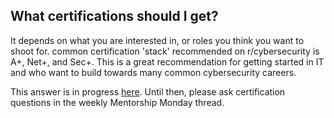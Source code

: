 ## What certifications should I get?

It depends on what you are interested in, or roles you think you want to shoot for. common certification 'stack' recommended on r/cybersecurity is A+, Net+, and Sec+. This is a great recommendation for getting started in IT and who want to build towards many common cybersecurity careers.

This answer is in progress [here](https://github.com/r-cybersecurity/faq/issues/7). Until then, please ask certification questions in the weekly Mentorship Monday thread.